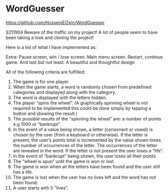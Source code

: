 # WordGuesser
https://github.com/HusseinElZein/WordGuesser 

S211904
Beware of the traffic on my project! A lot of people seem to have been taking a look and cloning the project!

Here is a list of what I have implemented as:

Extra: 
Pause screen, win / lose screen. Main menu screen. Restart, continue game. 
And last but not least: A beautiful and thoughtful design

All of the following criteria are fulfilled:

1. The game is for one player.
2. When the game starts, a word is randomly chosen from predefined categories and displayed along with the category.
3. The word is displayed with the letters hidden.
4. The player “spins the wheel”. (A graphically spinning wheel is not required to be implemented this could be done simply by tapping a button and showing the result.)
5. The possible results of the “spinning the wheel” are: a number of points e.g 1000 or “bankrupt”.
6. In the event of a value being shown, a letter (consonant or vowel) is chosen by the user (from a keyboard or otherwise). If the letter is present, the user’s points total is incremented by the value shown times the number of occurrences of the letter. The occurrences of the letter are revealed in the word. If the letter is not present the user loses a “life”.
7. In the event of “bankrupt” being shown, the user loses all their points.
8. The “wheel is spun” until the game is won or lost.
9. The game is won when all the letters have been found and the user still has a life.
10. The game is lost when the user has no lives left and the word has not been found.
11. A user starts with 5 “lives”.
